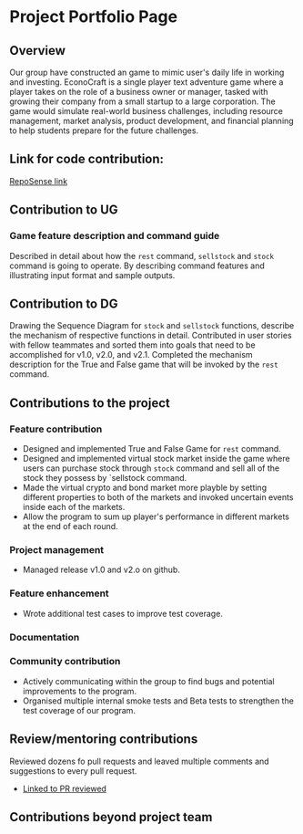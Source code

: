 # Project Portfolio Page

## Overview
Our group have constructed an game to mimic user's daily life in working and investing.
EconoCraft is a single player text adventure game where a player takes on the role of a business owner or manager,
tasked with growing their company from a small startup to a large corporation. The game would simulate real-world
business challenges, including resource management, market analysis, product development, and financial planning to
help students prepare for the future challenges.

## Link for code contribution:
[RepoSense link](https://nus-cs2113-ay2324s2.github.io/tp-dashboard/?search=cxia17&breakdown=true&sort=groupTitle%20dsc&sortWithin=title&since=2024-02-23&timeframe=commit&mergegroup=&groupSelect=groupByRepos&checkedFileTypes=docs~functional-code~test-code~other)

## Contribution to UG
### Game feature description and command guide
Described in detail about how the `rest` command, `sellstock` and `stock` command is going to operate.
By describing command features and illustrating input
format and sample outputs.

## Contribution to DG
Drawing the Sequence Diagram for `stock` and `sellstock` functions, describe the mechanism of 
respective functions in detail. Contributed in user stories with fellow teammates and sorted them 
into goals that need to be accomplished for v1.0, v2.0, and v2.1.
Completed the mechanism description for the True and False game that will be invoked by the `rest` 
command.

## Contributions to the project
### Feature contribution
- Designed and implemented True and False Game for `rest` command.
- Designed and implemented virtual stock market inside the game where users can 
purchase stock through `stock` command and sell all of the stock they possess by `sellstock command.
- Made the virtual crypto and bond market more playble by setting different properties to both of the
markets and invoked uncertain events inside each of the markets.
- Allow the program to sum up player's performance in different markets at the end of each round.
### Project management
- Managed release v1.0 and v2.o on github.
### Feature enhancement
- Wrote additional test cases to improve test coverage.
### Documentation

### Community contribution
- Actively communicating within the group to find bugs and potential improvements to the program.
- Organised multiple internal smoke tests and Beta tests to strengthen the test coverage of our program.

## Review/mentoring contributions
Reviewed dozens fo pull requests and leaved multiple comments and suggestions to every pull request.
- [Linked to PR reviewed]()

## Contributions beyond project team






